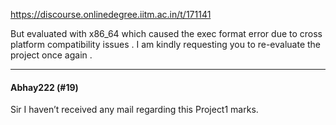 https://discourse.onlinedegree.iitm.ac.in/t/171141

But evaluated with x86_64 which caused the exec format error due to cross platform compatibility issues . I am kindly requesting you to re-evaluate the project once again .</p><hr>

<h4>Abhay222 (#19)</h4>
<p>Sir I haven’t received any mail regarding this Project1 marks.